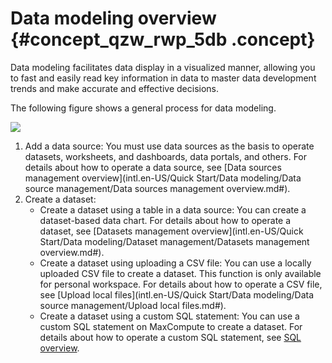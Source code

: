 # Data modeling overview {#concept_qzw_rwp_5db .concept}

Data modeling facilitates data display in a visualized manner, allowing you to fast and easily read key information in data to master data development trends and make accurate and effective decisions.

The following figure shows a general process for data modeling.

![](http://static-aliyun-doc.oss-cn-hangzhou.aliyuncs.com/assets/img/9080/15336128041290_en-US.png)

1.  Add a data source: You must use data sources as the basis to operate datasets, worksheets, and dashboards, data portals, and others. For details about how to operate a data source, see [Data sources management overview](intl.en-US/Quick Start/Data modeling/Data source management/Data sources management overview.md#).
2.  Create a dataset:
    -   Create a dataset using a table in a data source: You can create a dataset-based data chart. For details about how to operate a dataset, see [Datasets management overview](intl.en-US/Quick Start/Data modeling/Dataset management/Datasets management overview.md#).
    -   Create a dataset using uploading a CSV file: You can use a locally uploaded CSV file to create a dataset. This function is only available for personal workspace. For details about how to operate a CSV file, see [Upload local files](intl.en-US/Quick Start/Data modeling/Data source management/Upload local files.md#).
    -   Create a dataset using a custom SQL statement: You can use a custom SQL statement on MaxCompute to create a dataset. For details about how to operate a custom SQL statement, see [SQL overview](https://www.alibabacloud.com/help/doc-detail/27860.htm?spm=a2c63.p38356.a3.4.64c91d9a38fP3C).

